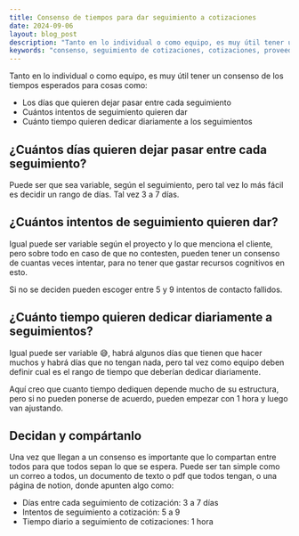 ```yaml
---
title: Consenso de tiempos para dar seguimiento a cotizaciones
date: 2024-09-06
layout: blog_post
description: "Tanto en lo individual o como equipo, es muy útil tener un consenso de los tiempos esperados para cosas como: Los días que quieren dejar pasar entre cada seguimiento.  Cuántos intentos de seguimiento quieren dar. Cuánto tiempo quieren dedicar diariamente a los seguimientos..."
keywords: "consenso, seguimiento de cotizaciones, cotizaciones, proveedores industriales, Industrially"
---
```


Tanto en lo individual o como equipo, es muy útil tener un consenso de los tiempos esperados para cosas como:

- Los días que quieren dejar pasar entre cada seguimiento
- Cuántos intentos de seguimiento quieren dar
- Cuánto tiempo quieren dedicar diariamente a los seguimientos

## ¿Cuántos días quieren dejar pasar entre cada seguimiento?

Puede ser que sea variable, según el seguimiento, pero tal vez lo más fácil es decidir un rango de días. Tal vez 3 a 7 días.

## ¿Cuántos intentos de seguimiento quieren dar?

Igual puede ser variable según el proyecto y lo que menciona el cliente, pero sobre todo en caso de que no contesten, pueden tener un consenso de cuantas veces intentar, para no tener que gastar recursos cognitivos en esto.

Si no se deciden pueden escoger entre 5 y 9 intentos de contacto fallidos.

## ¿Cuánto tiempo quieren dedicar diariamente a seguimientos?

Igual puede ser variable 😅, habrá algunos días que tienen que hacer muchos y habrá días que no tengan nada, pero tal vez como equipo deben definir cual es el rango de tiempo que deberían dedicar diariamente.

Aquí creo que cuanto tiempo dediquen depende mucho de su estructura, pero si no pueden ponerse de acuerdo, pueden empezar con 1 hora y luego van ajustando.

## Decidan y compártanlo

Una vez que llegan a un consenso es importante que lo compartan entre todos para que todos sepan lo que se espera. Puede ser tan simple como un correo a todos, un documento de texto o pdf que todos tengan, o una página de notion, donde apunten algo como:

* Días entre cada seguimiento de cotización: 3 a 7 días
* Intentos de seguimiento a cotización: 5 a 9
* Tiempo diario a seguimiento de cotizaciones: 1 hora
